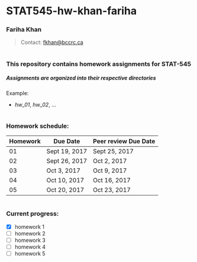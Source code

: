 # STAT545-hw-khan-fariha

### Fariha Khan
> Contact:  fkhan@bccrc.ca 

#
### This repository contains homework assignments for STAT-545

 
##### Assignments are organized into their respective directories



Example:

- *hw_01*, *hw_02*, ...


 
# 
### Homework schedule:

| **Homework** | **Due Date** | **Peer review Due Date** |
|--------------|--------------|--------------------------|
| 01           |Sept 19, 2017 | Sept 25, 2017            |      
| 02           |Sept 26, 2017 | Oct 2, 2017              | 
| 03           |Oct 3, 2017   | Oct 9, 2017              | 
| 04           |Oct 10, 2017  | Oct 16, 2017             | 
| 05           |Oct 20, 2017  | Oct 23, 2017             | 

#
### Current progress:

 
- [x] homework 1
- [ ] homework 2
- [ ] homework 3
- [ ] homework 4
- [ ] homework 5
